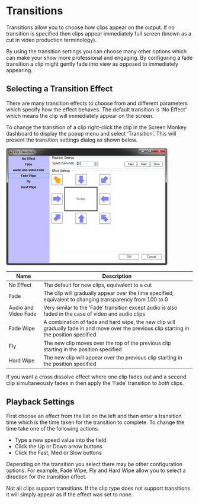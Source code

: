 # Transitions
Transitions allow you to choose how clips appear on the output. If no transition is specified then clips appear immediately full screen (known as a cut in video production terminology).

By using the transition settings you can choose many other options which can make your show more professional and engaging. By configuring a fade transition a clip might gently fade into view as opposed to immediately appearing.

## Selecting a Transition Effect
There are many transition effects to choose from and different parameters which specify how the effect behaves. The default transition is ‘No Effect’ which means the clip will immediately appear on the screen.

To change the transition of a clip right-click the clip in the Screen Monkey dashboard to display the popup menu and select ‘Transition’. This will present the transition settings dialog as shown below.

![](../../images/ClipTransition.png)

|Name|Description|
|-|-|
|No Effect|The default for new clips, equivalent to a cut|
|Fade|The clip will gradually appear over the time specified, equivalent to changing transparency from 100 to 0|
|Audio and Video Fade|Very similar to the ‘Fade’ transition except audio is also faded in the case of video and audio clips|
|Fade Wipe|A combination of fade and hard wipe, the new clip will gradually fade in and move over the previous clip starting in the position specified|
|Fly|The new clip moves over the top of the previous clip starting in the position specified|
|Hard Wipe|The new clip will appear over the previous clip starting in the position specified|

If you want a cross dissolve effect where one clip fades out and a second clip simultaneously fades in then apply the ‘Fade’ transition to *both* clips.

## Playback Settings 
First choose an effect from the list on the left and then enter a transition time which is the time taken for the transition to complete. To change the time take one of the following actions.

- Type a new speed value into the field
- Click the Up or Down arrow buttons
- Click the Fast, Med or Slow buttons

Depending on the transition you select there may be other configuration options. For example, Fade Wipe, Fly and Hard Wipe allow you to select a direction for the transition effect.

Not all clips support transitions. If the clip type does not support transitions it will simply appear as if the effect was set to none.


<!--
***

## WPF Effects

When using the [WPF renderer](..\..\reference\setup\settings\DisplayRenderer.md) you may be able to use the new 3D transition effects. These effects will only be available to you if the WPF renderer is selected in the Screen Monkey [settings](../../Reference/Setup/Settings/Settings.md).

Explosion

![](../../images/img_220.jpg)

Rotate

![](../../images/img_221.jpg)
-->